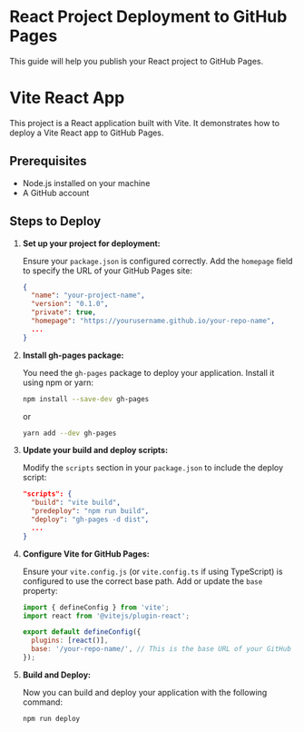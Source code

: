 # React Project Deployment to GitHub Pages

This guide will help you publish your React project to GitHub Pages.
# Vite React App

This project is a React application built with Vite. It demonstrates how to deploy a Vite React app to GitHub Pages.

## Prerequisites

- Node.js installed on your machine
- A GitHub account

## Steps to Deploy

1. **Set up your project for deployment:**

    Ensure your `package.json` is configured correctly. Add the `homepage` field to specify the URL of your GitHub Pages site:
    ```json
    {
      "name": "your-project-name",
      "version": "0.1.0",
      "private": true,
      "homepage": "https://yourusername.github.io/your-repo-name",
      ...
    }
    ```

2. **Install gh-pages package:**

    You need the `gh-pages` package to deploy your application. Install it using npm or yarn:
    ```sh
    npm install --save-dev gh-pages
    ```
    or
    ```sh
    yarn add --dev gh-pages
    ```

3. **Update your build and deploy scripts:**

    Modify the `scripts` section in your `package.json` to include the deploy script:
    ```json
    "scripts": {
      "build": "vite build",
      "predeploy": "npm run build",
      "deploy": "gh-pages -d dist",
      ...
    }
    ```

4. **Configure Vite for GitHub Pages:**

    Ensure your `vite.config.js` (or `vite.config.ts` if using TypeScript) is configured to use the correct base path. Add or update the `base` property:
    ```javascript
    import { defineConfig } from 'vite';
    import react from '@vitejs/plugin-react';

    export default defineConfig({
      plugins: [react()],
      base: '/your-repo-name/', // This is the base URL of your GitHub Pages site
    });
    ```

5. **Build and Deploy:**

    Now you can build and deploy your application with the following command:
    ```sh
    npm run deploy
    ```

 
